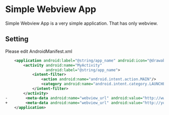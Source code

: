 Simple Webview App
===
Simple Webview App is a very simple application. That has only webview.

Setting
---
Please edit AndroidManifest.xml

```AndroidManifest.xml
    <application android:label="@string/app_name" android:icon="@drawable/ic_launcher">
        <activity android:name="MyActivity"
                  android:label="@string/app_name">
            <intent-filter>
                <action android:name="android.intent.action.MAIN"/>
                <category android:name="android.intent.category.LAUNCHER"/>
            </intent-filter>
        </activity>
-        <meta-data android:name="webview_url" android:value="http://www.google.co.jp"/>
+        <meta-data android:name="webview_url" android:value="http://yourwebsite.example.com"/>
    </application>
```
